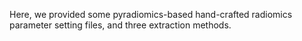 
Here, we provided some pyradiomics-based hand-crafted radiomics parameter setting files, and three extraction methods.
